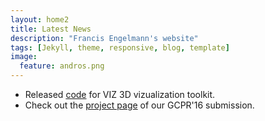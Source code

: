 ```yaml
---
layout: home2
title: Latest News
description: "Francis Engelmann's website"
tags: [Jekyll, theme, responsive, blog, template]
image:
  feature: andros.png
---
```


* Released [code](https://github.com/francisengelmann/viz) for VIZ 3D vizualization toolkit.
* Check out the [project page](http://www.vision.rwth-aachen.de/page/shape_priors) of our GCPR'16 submission.
